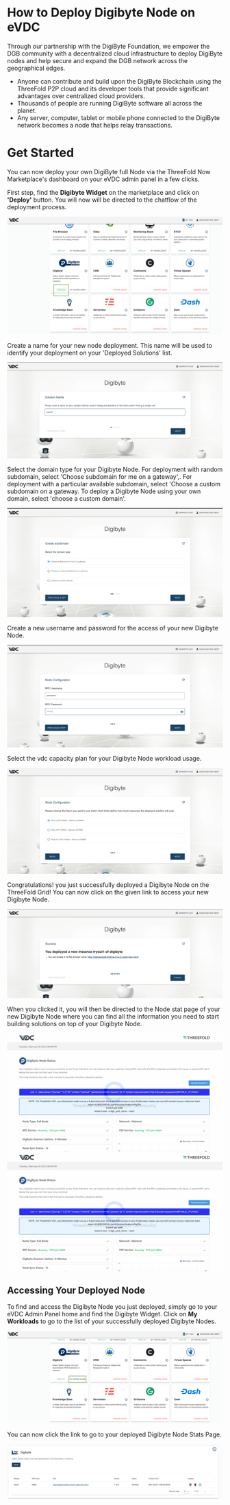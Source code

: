 # How to Deploy Digibyte Node on eVDC

Through our partnership with the DigiByte Foundation, we empower the DGB community with a decentralized cloud infrastructure to deploy DigiByte nodes and help secure and expand the DGB network across the geographical edges.

- Anyone can contribute and build upon the DigiByte Blockchain using the ThreeFold P2P cloud and its developer tools that provide significant advantages over centralized cloud providers.
- Thousands of people are running DigiByte software all across the planet.
- Any server, computer, tablet or mobile phone connected to the DigiByte network becomes a node that helps relay transactions.

# Get Started

You can now deploy your own DigiByte full Node via the ThreeFold Now Marketplace's dashboard on your eVDC admin panel in a few clicks.

First step, find the __Digibyte Widget__ on the marketplace and click on __'Deploy'__ button. You will now will be directed to the chatflow of the deployment process.

![](img/digibyte_widget.png)

Create a name for your new node deployment. This name will be used to identify your deployment on your 'Deployed Solutions' list.

![](img/digibyte_create.png)

Select the domain type for your Digibyte Node. For deployment with random subdomain, select 'Choose subdomain for me on a gateway',. For deployment with a particular available subdomain, select 'Choose a custom subdomain on a gateway. To deploy a Digibyte Node using your own domain, select 'choose a custom domain'.

![](img/digibyte_domain.png)

Create a new username and password for the access of your new Digibyte Node.

![](img/digibyte_username.png)

Select the vdc capacity plan for your  Digibyte Node workload usage.

![](img/digibyte_plan.png)

Congratulations! you just successfully deployed a Digibyte Node on the ThreeFold Grid! You can now click on the given link to access your new Digibyte Node.

![](img/digibyte_success.png)

When you clicked it, you will then be directed to the Node stat page of your new Digibyte Node where you can find all the information you need to start building solutions on top of your Digibyte Node.

![](img/digibyte_stat1.png)
![](img/digibyte_stat1.png)

## Accessing Your Deployed Node

To find and access the Digibyte Node you just deployed, simply go to your eVDC Admin Panel home and find the Digibyte Widget. Click on __My Workloads__ to go to the list of your successfully deployed Digibyte Nodes.

![](img/digibyte_myworkload.png)

You can now click the link to go to your deployed Digibyte Node Stats Page.

![](img/digibyte_access.png)
